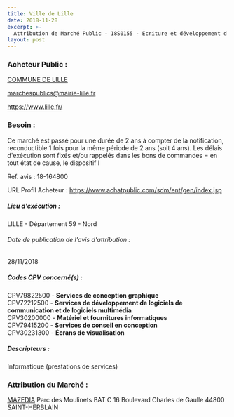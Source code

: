 ```yaml
---
title: Ville de Lille
date: 2018-11-28
excerpt: >-
  Attribution de Marché Public - 18S0155 - Ecriture et développement d'un dispositif ludique de médiation in situ pour le Quartier Libre de la Citadelle de Lille - Relance
layout: post
---
```


### Acheteur Public : 
<a href="/acheteur-135/siren-215903501"> COMMUNE DE LILLE</a><br/>



marchespublics@mairie-lille.fr


https://www.lille.fr/
### Besoin :

Ce marché est passé pour une durée de 2 ans à compter de la notification, reconductible 1 fois pour la même période de 2 ans (soit 4 ans). Les délais d'exécution sont fixés et/ou rappelés dans les bons de commandes = en tout état de cause, le dispositif l

Ref. avis : 18-164800

URL Profil Acheteur : https://www.achatpublic.com/sdm/ent/gen/index.jsp

##### Lieu d'exécution :

LILLE - Département 59 - Nord

###### Date de publication de l'avis d'attribution : 
28/11/2018

##### Codes CPV concerné(s) :
CPV79822500 - **Services de conception graphique** <br/>
CPV72212500 - **Services de développement de logiciels de communication et de logiciels multimédia** <br/>
CPV30200000 - **Matériel et fournitures informatiques** <br/>
CPV79415200 - **Services de conseil en conception** <br/>
CPV30231300 - **Écrans de visualisation** <br/>

##### Descripteurs :
Informatique (prestations de services) <br/>

### Attribution du Marché :
<a href="/entreprise-554/siren-397978560"> MAZEDIA</a>    Parc des Moulinets BAT C 16 Boulevard Charles de Gaulle 44800 SAINT-HERBLAIN <br/>
